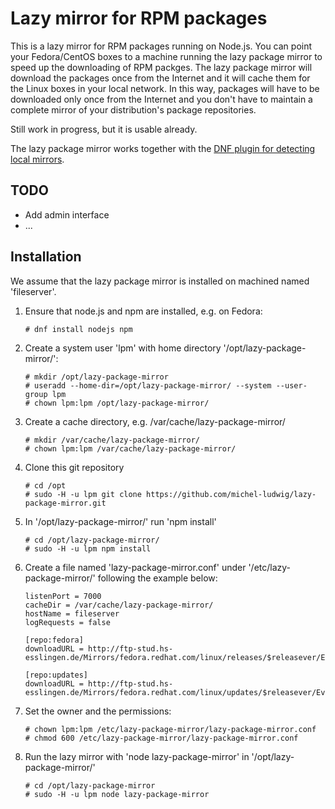 # Lazy mirror for RPM packages

This is a lazy mirror for RPM packages running on Node.js. You can point your Fedora/CentOS boxes to a machine running the lazy package mirror to speed up the downloading of RPM packges. The lazy package mirror will download the packages once from the Internet and it will cache them for the Linux boxes in your local network. In this way, packages will have to be downloaded only once from the Internet and you don't have to maintain a complete mirror of your distribution's package repositories.

Still work in progress, but it is usable already.

The lazy package mirror works together with the [DNF plugin for detecting local mirrors](https://github.com/michel-ludwig/dnf-local-mirror-detection).

## TODO

* Add admin interface
* ...

## Installation

We assume that the lazy package mirror is installed on machined named 'fileserver'.

1. Ensure that node.js and npm are installed, e.g. on Fedora:
   ```
   # dnf install nodejs npm
   ```
2. Create a system user 'lpm' with home directory '/opt/lazy-package-mirror/':
   ```
   # mkdir /opt/lazy-package-mirror
   # useradd --home-dir=/opt/lazy-package-mirror/ --system --user-group lpm
   # chown lpm:lpm /opt/lazy-package-mirror/
   ```
3. Create a cache directory, e.g. /var/cache/lazy-package-mirror/
   ```
   # mkdir /var/cache/lazy-package-mirror/
   # chown lpm:lpm /var/cache/lazy-package-mirror/
   ```
4. Clone this git repository
   ```
   # cd /opt
   # sudo -H -u lpm git clone https://github.com/michel-ludwig/lazy-package-mirror.git
   ```
5. In '/opt/lazy-package-mirror/' run 'npm install'
   ```
   # cd /opt/lazy-package-mirror/
   # sudo -H -u lpm npm install
   ```
5. Create a file named 'lazy-package-mirror.conf' under '/etc/lazy-package-mirror/' following the example below:

   ```
   listenPort = 7000
   cacheDir = /var/cache/lazy-package-mirror/
   hostName = fileserver
   logRequests = false

   [repo:fedora]
   downloadURL = http://ftp-stud.hs-esslingen.de/Mirrors/fedora.redhat.com/linux/releases/$releasever/Everything/$basearch/os/

   [repo:updates]
   downloadURL = http://ftp-stud.hs-esslingen.de/Mirrors/fedora.redhat.com/linux/updates/$releasever/Everything/$basearch/
   ```
6. Set the owner and the permissions:
   ```
   # chown lpm:lpm /etc/lazy-package-mirror/lazy-package-mirror.conf
   # chmod 600 /etc/lazy-package-mirror/lazy-package-mirror.conf
   ```

6. Run the lazy mirror with 'node lazy-package-mirror' in '/opt/lazy-package-mirror/'
   ```
   # cd /opt/lazy-package-mirror
   # sudo -H -u lpm node lazy-package-mirror
   ```
